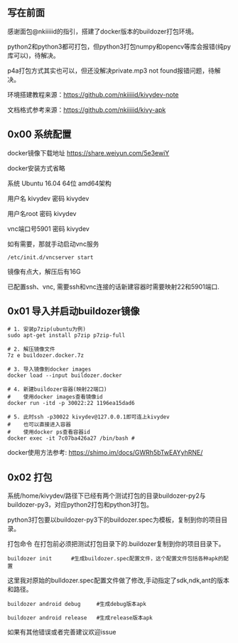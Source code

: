 ## 写在前面

感谢面包@nkiiiiid的指引，搭建了docker版本的buildozer打包环境。

python2和python3都可打包，但python3打包numpy和opencv等库会报错(纯py库可以)，待解决。

p4a打包方式其实也可以，但还没解决private.mp3 not found报错问题，待解决。

环境搭建教程来源：https://github.com/nkiiiiid/kivydev-note

文档格式参考来源：https://github.com/nkiiiiid/kivy-apk

## 0x00 系统配置

docker镜像下载地址 https://share.weiyun.com/5e3ewiY

docker安装方式省略

系统 Ubuntu 16.04 64位 amd64架构

用户名 kivydev 密码 kivydev

用户名root 密码 kivydev

vnc端口号5901 密码 kivydev 

如有需要，那就手动启动vnc服务
```
/etc/init.d/vncserver start
```

镜像有点大，解压后有16G

已配置ssh、vnc, 需要ssh和vnc连接的话新建容器时需要映射22和5901端口.

## 0x01 导入并启动buildozer镜像

```
# 1. 安装p7zip(ubuntu为例)
sudo apt-get install p7zip p7zip-full

# 2. 解压镜像文件
7z e buildozer.docker.7z

# 3. 导入镜像到docker images
docker load --input buildozer.docker

# 4. 新建buildozer容器(映射22端口)
#    使用docker images查看镜像id
docker run -itd -p 30022:22 1196ea15dad6

# 5. 此时ssh -p30022 kivydev@127.0.0.1即可连上kivydev
#    也可以直接进入容器
#    使用docker ps查看容器id
docker exec -it 7c07ba426a27 /bin/bash # 
```
docker使用方法参考: https://shimo.im/docs/GWRh5bTwEAYyhRNE/

## 0x02 打包

系统/home/kivydev/路径下已经有两个测试打包的目录buildozer-py2与buildozer-py3，对应python2打包和python3打包。

python3打包要以buildozer-py3下的buildozer.spec为模板，复制到你的项目目录。

打包命令 在打包前必须把测试打包目录下的.buildozer复制到你的项目目录下。
```
buildozer init      #生成buildozer.spec配置文件，这个配置文件包括各种apk的配置
```

这里我对原始的bulldozer.spec配置文件做了修改,手动指定了sdk,ndk,ant的版本和路径。
```
buildozer android debug     #生成debug版本apk

buildozer android release   #生成release版本apk
```

如果有其他错误或者完善建议欢迎issue
